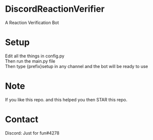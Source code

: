 # DiscordReactionVerifier
A Reaction Verification Bot

# Setup
Edit all the things in config.py<br />
Then run the main.py file<br />
Then type {prefix}setup in any channel and the bot will be ready to use<br />

# Note
If you like this repo. and this helped you then STAR this repo.

# Contact
Discord: Just for fun#4278
